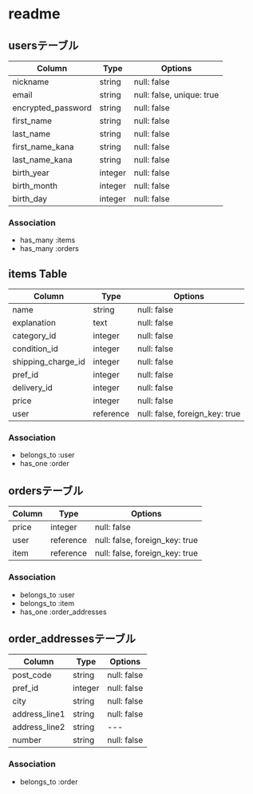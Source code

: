 # readme

## usersテーブル
|Column|Type|Options|
|------|----|-------|
|nickname|string|null: false|
|email|string|null: false, unique: true|
|encrypted_password|string|null: false|
|first_name|string|null: false|
|last_name|string|null: false|
|first_name_kana|string|null: false|
|last_name_kana|string|null: false|
|birth_year|integer|null: false|
|birth_month|integer|null: false|
|birth_day|integer|null: false|

### Association
- has_many :items
- has_many :orders

## items Table
|Column|Type|Options|
|------|----|-------|
|name|string|null: false|
|explanation|text|null: false|
|category_id|integer|null: false|
|condition_id|integer|null: false|
|shipping_charge_id|integer|null: false|
|pref_id|integer|null: false|
|delivery_id|integer|null: false|
|price|integer|null: false|
|user|reference|null: false, foreign_key: true|

### Association
- belongs_to :user
- has_one :order

## ordersテーブル
|Column|Type|Options|
|------|----|-------|
|price|integer|null: false|
|user|reference|null: false, foreign_key: true|
|item|reference|null: false, foreign_key: true|

### Association
- belongs_to :user
- belongs_to :item
- has_one :order_addresses

## order_addressesテーブル
|Column|Type|Options|
|------|----|-------|
|post_code|string|null: false|
|pref_id|integer|null: false|
|city|string|null: false|
|address_line1|string|null: false|
|address_line2|string|---|
|number|string|null: false|

### Association
- belongs_to :order